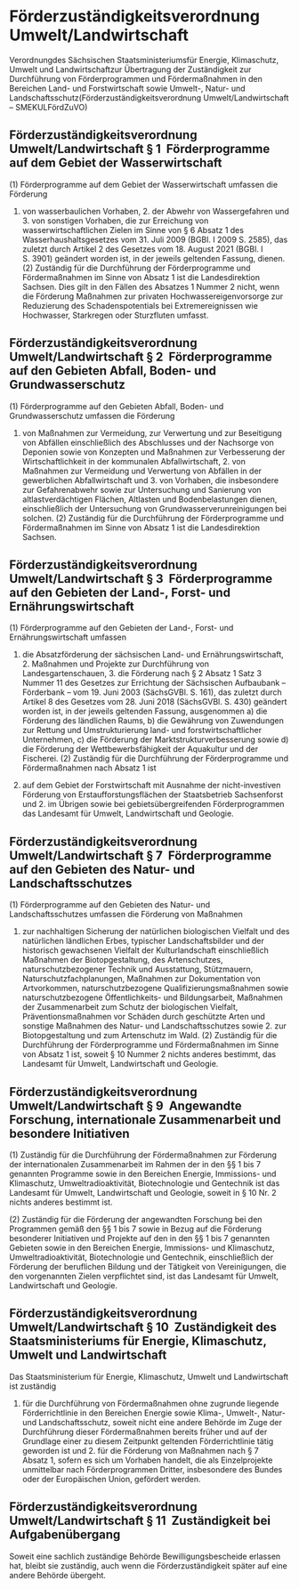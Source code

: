 # Förderzuständigkeitsverordnung Umwelt/Landwirtschaft

Verordnungdes Sächsischen Staatsministeriumsfür Energie, Klimaschutz, Umwelt und Landwirtschaftzur Übertragung der Zuständigkeit zur Durchführung von Förderprogrammen und Fördermaßnahmen in den Bereichen Land- und Forstwirtschaft sowie Umwelt-, Natur- und Landschaftsschutz(Förderzuständigkeitsverordnung Umwelt/Landwirtschaft – SMEKULFördZuVO)

## Förderzuständigkeitsverordnung Umwelt/Landwirtschaft § 1  Förderprogramme auf dem Gebiet der Wasserwirtschaft

(1) Förderprogramme auf dem Gebiet der Wasserwirtschaft umfassen die Förderung

1. von wasserbaulichen Vorhaben, 2. der Abwehr von Wassergefahren und 3. von sonstigen Vorhaben, die zur Erreichung von wasserwirtschaftlichen Zielen im Sinne von § 6 Absatz 1 des Wasserhaushaltsgesetzes vom 31. Juli 2009 (BGBl. I 2009 S. 2585), das zuletzt durch Artikel 2 des Gesetzes vom 18. August 2021 (BGBl. I S. 3901) geändert worden ist, in der jeweils geltenden Fassung, dienen. (2) Zuständig für die Durchführung der Förderprogramme und Fördermaßnahmen im Sinne von Absatz 1 ist die Landesdirektion Sachsen. Dies gilt in den Fällen des Absatzes 1 Nummer 2 nicht, wenn die Förderung Maßnahmen zur privaten Hochwassereigenvorsorge zur Reduzierung des Schadenspotentials bei Extremereignissen wie Hochwasser, Starkregen oder Sturzfluten umfasst.


## Förderzuständigkeitsverordnung Umwelt/Landwirtschaft § 2  Förderprogramme auf den Gebieten Abfall, Boden- und Grundwasserschutz

(1) Förderprogramme auf den Gebieten Abfall, Boden- und Grundwasserschutz umfassen die Förderung

1. von Maßnahmen zur Vermeidung, zur Verwertung und zur Beseitigung von Abfällen einschließlich des Abschlusses und der Nachsorge von Deponien sowie von Konzepten und Maßnahmen zur Verbesserung der Wirtschaftlichkeit in der kommunalen Abfallwirtschaft, 2. von Maßnahmen zur Vermeidung und Verwertung von Abfällen in der gewerblichen Abfallwirtschaft und 3. von Vorhaben, die insbesondere zur Gefahrenabwehr sowie zur Untersuchung und Sanierung von altlastverdächtigen Flächen, Altlasten und Bodenbelastungen dienen, einschließlich der Untersuchung von Grundwasserverunreinigungen bei solchen. (2) Zuständig für die Durchführung der Förderprogramme und Fördermaßnahmen im Sinne von Absatz 1 ist die Landesdirektion Sachsen.


## Förderzuständigkeitsverordnung Umwelt/Landwirtschaft § 3  Förderprogramme auf den Gebieten der Land-, Forst- und Ernährungswirtschaft

(1) Förderprogramme auf den Gebieten der Land-, Forst- und Ernährungswirtschaft umfassen

1. die Absatzförderung der sächsischen Land- und Ernährungswirtschaft, 2. Maßnahmen und Projekte zur Durchführung von Landesgartenschauen, 3. die Förderung nach § 2 Absatz 1 Satz 3 Nummer 11 des Gesetzes zur Errichtung der Sächsischen Aufbaubank – Förderbank – vom 19. Juni 2003 (SächsGVBl. S. 161), das zuletzt durch Artikel 8 des Gesetzes vom 28. Juni 2018 (SächsGVBl. S. 430) geändert worden ist, in der jeweils geltenden Fassung, ausgenommen a) die Förderung des ländlichen Raums, b) die Gewährung von Zuwendungen zur Rettung und Umstrukturierung land- und forstwirtschaftlicher Unternehmen, c) die Förderung der Marktstrukturverbesserung sowie d) die Förderung der Wettbewerbsfähigkeit der Aquakultur und der Fischerei. (2) Zuständig für die Durchführung der Förderprogramme und Fördermaßnahmen nach Absatz 1 ist

1. auf dem Gebiet der Forstwirtschaft mit Ausnahme der nicht-investiven Förderung von Erstaufforstungsflächen der Staatsbetrieb Sachsenforst und 2. im Übrigen sowie bei gebietsübergreifenden Förderprogrammen das Landesamt für Umwelt, Landwirtschaft und Geologie. 
## Förderzuständigkeitsverordnung Umwelt/Landwirtschaft § 7  Förderprogramme auf den Gebieten des Natur- und Landschaftsschutzes

(1) Förderprogramme auf den Gebieten des Natur- und Landschaftsschutzes umfassen die Förderung von Maßnahmen

1. zur nachhaltigen Sicherung der natürlichen biologischen Vielfalt und des natürlichen ländlichen Erbes, typischer Landschaftsbilder und der historisch gewachsenen Vielfalt der Kulturlandschaft einschließlich Maßnahmen der Biotopgestaltung, des Artenschutzes, naturschutzbezogener Technik und Ausstattung, Stützmauern, Naturschutzfachplanungen, Maßnahmen zur Dokumentation von Artvorkommen, naturschutzbezogene Qualifizierungsmaßnahmen sowie naturschutzbezogene Öffentlichkeits- und Bildungsarbeit, Maßnahmen der Zusammenarbeit zum Schutz der biologischen Vielfalt, Präventionsmaßnahmen vor Schäden durch geschützte Arten und sonstige Maßnahmen des Natur- und Landschaftsschutzes sowie 2. zur Biotopgestaltung und zum Artenschutz im Wald. (2) Zuständig für die Durchführung der Förderprogramme und Fördermaßnahmen im Sinne von Absatz 1 ist, soweit § 10 Nummer 2 nichts anderes bestimmt, das Landesamt für Umwelt, Landwirtschaft und Geologie.


## Förderzuständigkeitsverordnung Umwelt/Landwirtschaft § 9  Angewandte Forschung, internationale Zusammenarbeit und besondere Initiativen

(1) Zuständig für die Durchführung der Fördermaßnahmen zur Förderung der internationalen Zusammenarbeit im Rahmen der in den §§ 1 bis 7 genannten Programme sowie in den Bereichen Energie, Immissions- und Klimaschutz, Umweltradioaktivität, Biotechnologie und Gentechnik ist das Landesamt für Umwelt, Landwirtschaft und Geologie, soweit in § 10 Nr. 2 nichts anderes bestimmt ist.

(2) Zuständig für die Förderung der angewandten Forschung bei den Programmen gemäß den §§ 1 bis 7 sowie in Bezug auf die Förderung besonderer Initiativen und Projekte auf den in den §§ 1 bis 7 genannten Gebieten sowie in den Bereichen Energie, Immissions- und Klimaschutz, Umweltradioaktivität, Biotechnologie und Gentechnik, einschließlich der Förderung der beruflichen Bildung und der Tätigkeit von Vereinigungen, die den vorgenannten Zielen verpflichtet sind, ist das Landesamt für Umwelt, Landwirtschaft und Geologie.


## Förderzuständigkeitsverordnung Umwelt/Landwirtschaft § 10  Zuständigkeit des Staatsministeriums für Energie, Klimaschutz, Umwelt und Landwirtschaft

Das Staatsministerium für Energie, Klimaschutz, Umwelt und Landwirtschaft ist zuständig

1. für die Durchführung von Fördermaßnahmen ohne zugrunde liegende Förderrichtlinie in den Bereichen Energie sowie Klima-, Umwelt-, Natur- und Landschaftsschutz, soweit nicht eine andere Behörde im Zuge der Durchführung dieser Fördermaßnahmen bereits früher und auf der Grundlage einer zu diesem Zeitpunkt geltenden Förderrichtlinie tätig geworden ist und 2. für die Förderung von Maßnahmen nach § 7 Absatz 1, sofern es sich um Vorhaben handelt, die als Einzelprojekte unmittelbar nach Förderprogrammen Dritter, insbesondere des Bundes oder der Europäischen Union, gefördert werden. 
## Förderzuständigkeitsverordnung Umwelt/Landwirtschaft § 11  Zuständigkeit bei Aufgabenübergang

Soweit eine sachlich zuständige Behörde Bewilligungsbescheide erlassen hat, bleibt sie zuständig, auch wenn die Förderzuständigkeit später auf eine andere Behörde übergeht.

